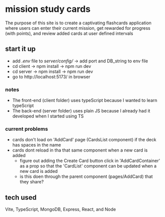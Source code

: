 # mission study cards
The purpose of this site is to create a captivating flashcards application where users can enter their current mission, get rewarded for progress (with points), and review added cards at user defined intervals
<!-- ## live site: <a href="" target="_blank"></a> -->
## start it up
* add *.env* file to *server/config/* -> add port and DB_string to env file
* cd client -> npm install -> npm run dev
* cd server -> npm install -> npm run dev
* go to http://localhost:5173/ in browser

### notes
* The front-end (client folder) uses typeScript because I wanted to learn typeScript
* The back-end (server folder) uses plain JS because I already had it developed when I started using TS

### current problems
* cards don't load on 'AddCard' page (CardsList component) if the deck has spaces in the name
* cards dont reload in tha that same component when a new card is added
  * figure out adding the Create Card button click in 'AddCardContainer' as a prop so that the 'CardList' component can be updated when a new card is added
  * is this doen through the parent component (pages/AddCard) that they share? 

## tech used
Vite, TypeScript, MongoDB, Express, React, and Node

